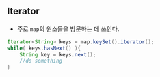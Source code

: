 ## Iterator 

- 주로 `map`의 원소들을 방문하는 데 쓰인다.

```java
Iterator<String> keys = map.keySet().iterator();
while( keys.hasNext() ){
    String key = keys.next();
    //do something
}

```

